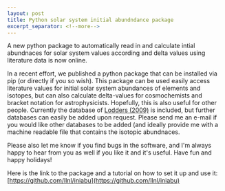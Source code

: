 ```yaml
---
layout: post
title: Python solar system initial abundndance package
excerpt_separator: <!--more-->
---
```


A new python package to automatically read in and calculate intial abundnaces for solar system values according and delta values using literature data is now online. 
<!--more-->

In a recent effort, we published a python package that can be installed via pip (or directly if you so wish). This package can be used easily access literature values for initial solar system abundances of elements and isotopes, but can also calculate delta-values for cosmochemists and bracket notation for astrophysicists. Hopefully, this is also useful for other people. Currently the database of [Lodders (2009)](https://doi.org/10.1007/978-3-540-88055-4_34) is included, but further databases can easily be added upon request. Please send me an e-mail if you would like other databases to be added (and ideally provide me with a machine readable file that contains the isotopic abundnaces. 

Please also let me know if you find bugs in the software, and I'm always happy to hear from you as well if you like it and it's useful. Have fun and happy holidays!

Here is the link to the package and a tutorial on how to set it up and use it:
[https://github.com/llnl/iniabu](https://github.com/llnl/iniabu)